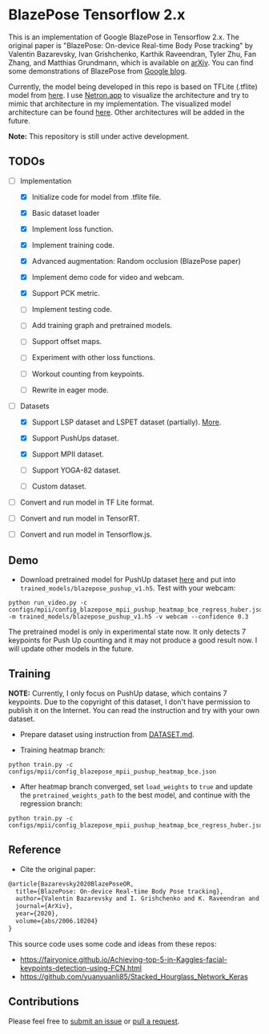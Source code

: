 # BlazePose Tensorflow 2.x

This is an implementation of Google BlazePose in Tensorflow 2.x. The original paper is "BlazePose: On-device Real-time Body Pose tracking" by Valentin Bazarevsky, Ivan Grishchenko, Karthik Raveendran, Tyler Zhu, Fan Zhang, and Matthias Grundmann, which is available on [arXiv](https://arxiv.org/abs/2006.10204). You can find some demonstrations of BlazePose from [Google blog](https://ai.googleblog.com/2020/08/on-device-real-time-body-pose-tracking.html).

Currently, the model being developed in this repo is based on TFLite (.tflite) model from [here](https://github.com/PINTO0309/PINTO_model_zoo/tree/master/058_BlazePose_Full_Keypoints/01_Accurate). I use [Netron.app](https://netron.app/) to visualize the architecture and try to mimic that architecture in my implementation. The visualized model architecture can be found [here](images/blazepose_full.png). Other architectures will be added in the future.

**Note:** This repository is still under active development.

## TODOs

- [ ] Implementation

    - [x] Initialize code for model from .tflite file.

    - [x] Basic dataset loader

    - [x] Implement loss function.

    - [x] Implement training code.

    - [x] Advanced augmentation: Random occlusion (BlazePose paper)

    - [x] Implement demo code for video and webcam.

    - [x] Support PCK metric.

    - [ ] Implement testing code.

    - [ ] Add training graph and pretrained models.

    - [ ] Support offset maps.

    - [ ] Experiment with other loss functions.

    - [ ] Workout counting from keypoints.

    - [ ] Rewrite in eager mode.

- [ ] Datasets

    - [x] Support LSP dataset and LSPET dataset (partially). [More](DATASET.md).

    - [x] Support PushUps dataset.

    - [x] Support MPII dataset.

    - [ ] Support YOGA-82 dataset.

    - [ ] Custom dataset.

- [ ] Convert and run model in TF Lite format.

- [ ] Convert and run model in TensorRT.

- [ ] Convert and run model in Tensorflow.js.

## Demo

- Download pretrained model for PushUp dataset [here](https://drive.google.com/file/d/1tpF1Sct8rhYJ9TQr-BnNNulk9VYNMzt0/view?usp=sharing) and put into `trained_models/blazepose_pushup_v1.h5`. Test with your webcam:

```
python run_video.py -c configs/mpii/config_blazepose_mpii_pushup_heatmap_bce_regress_huber.json  -m trained_models/blazepose_pushup_v1.h5 -v webcam --confidence 0.3
```

The pretrained model is only in experimental state now. It only detects 7 keypoints for Push Up counting and it may not produce a good result now. I will update other models in the future.

## Training

**NOTE:** Currently, I only focus on PushUp datase, which contains 7 keypoints. Due to the copyright of this dataset, I don't have permission to publish it on the Internet. You can read the instruction and try with your own dataset.

- Prepare dataset using instruction from [DATASET.md](DATASET.md).

- Training heatmap branch:

```
python train.py -c configs/mpii/config_blazepose_mpii_pushup_heatmap_bce.json
```

- After heatmap branch converged, set `load_weights` to `true` and update the `pretrained_weights_path` to the best model, and continue with the regression branch:

```
python train.py -c configs/mpii/config_blazepose_mpii_pushup_heatmap_bce_regress_huber.json
```

## Reference

- Cite the original paper:

```tex
@article{Bazarevsky2020BlazePoseOR,
  title={BlazePose: On-device Real-time Body Pose tracking},
  author={Valentin Bazarevsky and I. Grishchenko and K. Raveendran and Tyler Lixuan Zhu and Fangfang Zhang and M. Grundmann},
  journal={ArXiv},
  year={2020},
  volume={abs/2006.10204}
}
```

This source code uses some code and ideas from these repos:

- https://fairyonice.github.io/Achieving-top-5-in-Kaggles-facial-keypoints-detection-using-FCN.html
- https://github.com/yuanyuanli85/Stacked_Hourglass_Network_Keras

## Contributions

Please feel free to [submit an issue](https://github.com/vietanhdev/tf-blazepose/issues) or [pull a request](https://github.com/vietanhdev/tf-blazepose/pulls).

